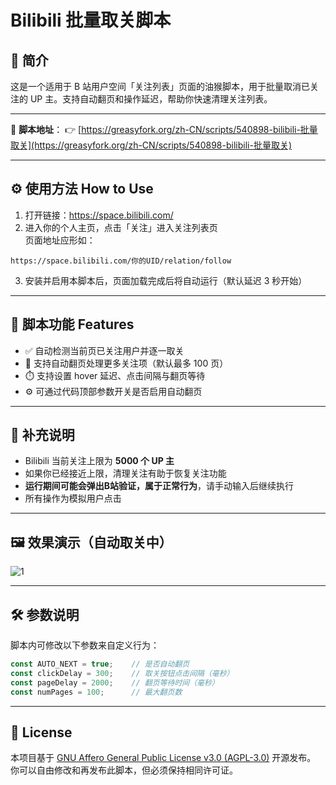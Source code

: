 # Bilibili 批量取关脚本

## 🧩 简介

这是一个适用于 B 站用户空间「关注列表」页面的油猴脚本，用于批量取消已关注的 UP 主。支持自动翻页和操作延迟，帮助你快速清理关注列表。

---

📎 **脚本地址**：
👉 [https://greasyfork.org/zh-CN/scripts/540898-bilibili-批量取关](https://greasyfork.org/zh-CN/scripts/540898-bilibili-批量取关)

---

## ⚙️ 使用方法 How to Use

1. 打开链接：https://space.bilibili.com/
2. 进入你的个人主页，点击「关注」进入关注列表页  
   页面地址应形如：

```
https://space.bilibili.com/你的UID/relation/follow
````

3. 安装并启用本脚本后，页面加载完成后将自动运行（默认延迟 3 秒开始）

---

## 🚀 脚本功能 Features

- ✅ 自动检测当前页已关注用户并逐一取关
- 🔁 支持自动翻页处理更多关注项（默认最多 100 页）
- ⏱️ 支持设置 hover 延迟、点击间隔与翻页等待
- ⚙️ 可通过代码顶部参数开关是否启用自动翻页

---

## 📌 补充说明

- Bilibili 当前关注上限为 **5000 个 UP 主**  
- 如果你已经接近上限，清理关注有助于恢复关注功能  
- **运行期间可能会弹出B站验证，属于正常行为**，请手动输入后继续执行  
- 所有操作为模拟用户点击

---

## 🖼️ 效果演示（自动取关中）

![1](1.gif)

---

## 🛠️ 参数说明

脚本内可修改以下参数来自定义行为：

```js
const AUTO_NEXT = true;    // 是否自动翻页
const clickDelay = 300;    // 取关按钮点击间隔（毫秒）
const pageDelay = 2000;    // 翻页等待时间（毫秒）
const numPages = 100;      // 最大翻页数
````

---

## 📄 License

本项目基于 [GNU Affero General Public License v3.0 (AGPL-3.0)](https://www.gnu.org/licenses/agpl-3.0.html) 开源发布。
你可以自由修改和再发布此脚本，但必须保持相同许可证。